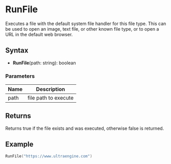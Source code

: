 # RunFile #
Executes a file with the default system file handler for this file type. This can be used to open an image, text file, or other known file type, or to open a URL in the default web browser.

## Syntax ##
- **RunFile**(path: string): boolean

### Parameters ###
| Name | Description |
|---|---|
| path | file path to execute |

## Returns ##
Returns true if the file exists and was executed, otherwise false is returned.

## Example ##
```lua
RunFile("https://www.ultraengine.com")
```